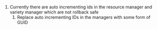 1. Currently there are auto incrementing ids in the resource manager and variety manager which are not rollback safe
    1. Replace auto incrementing IDs in the managers with some form of GUID